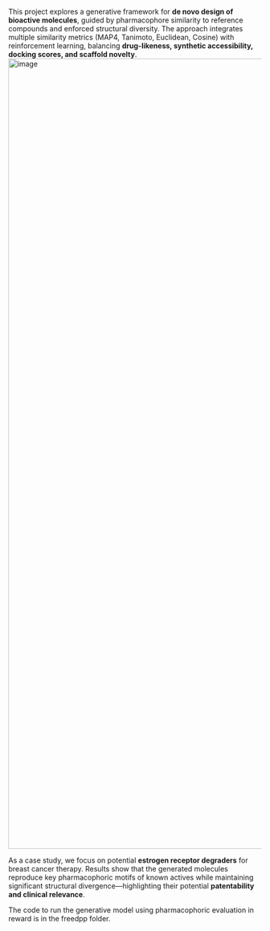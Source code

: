 This project explores a generative framework for **de novo design of bioactive molecules**, guided by pharmacophore similarity to reference compounds and enforced structural diversity. The approach integrates multiple similarity metrics (MAP4, Tanimoto, Euclidean, Cosine) with reinforcement learning, balancing **drug-likeness, synthetic accessibility, docking scores, and scaffold novelty**.
<img width="5657" height="1573" alt="image" src="https://github.com/user-attachments/assets/4b6de24f-86a3-4111-8880-9798ac970544" />

As a case study, we focus on potential **estrogen receptor degraders** for breast cancer therapy. Results show that the generated molecules reproduce key pharmacophoric motifs of known actives while maintaining significant structural divergence—highlighting their potential **patentability and clinical relevance**.

The code to run the generative model using pharmacophoric evaluation in reward is in the freedpp folder.
